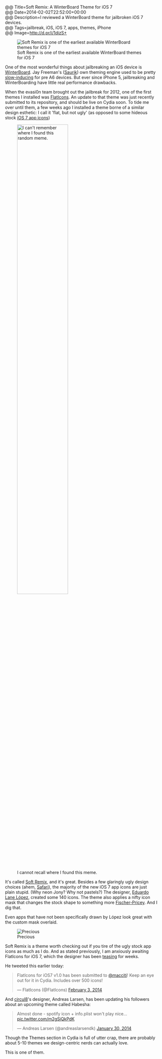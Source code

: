 @@ Title=Soft Remix: A WinterBoard Theme for iOS 7  
@@ Date=2014-02-02T22:52:00+00:00  
@@ Description=I reviewed a WinterBoard theme for jailbroken iOS 7 devices.  
@@ Tags=jailbreak, iOS, iOS 7, apps, themes, iPhone  
@@ Image=http://d.pr/i/1dizS+   

<figure class="iphone">
	<img src="http://d.pr/i/1d78E+" alt="Soft Remix is one of the earliest available WinterBoard themes for iOS 7" />
	<figcaption>Soft Remix is one of the earliest available WinterBoard themes for iOS 7</figcaption>
</figure>

One of the most wonderful things about jailbreaking an iOS device is [WinterBoard][saurik]. Jay Freeman's ([Saurik][twitter]) own theming engine used to be pretty [slow-inducing][ifans] for pre A6 devices. But ever since iPhone 5, jailbreaking and WinterBoarding have little real performance drawbacks. 

When the evasi0n team brought out the jailbreak for 2012, one of the first themes I installed was [FlatIcons][flaticonsios]. An update to that theme was just recently submitted to its repository, and should be live on Cydia soon. To tide me over until them, a few weeks ago I installed a theme borne of a similar design esthetic: I call it 'flat, but not ugly' (as opposed to some hideous stock [iOS 7 app icons][cultofmac])

<figure>
	<img src="http://d.pr/i/179Co+" alt="I can't remember where I found this random meme." width="63%" />
	<figcaption>I cannot recall where I found this meme.</figcaption>
</figure>

It's called [Soft Remix][thebigboss], and it's great. Besides a few glaringly ugly design choices (ahem, [Safari][iosguides]), the majority of the new iOS 7 app icons are just plain stupid. (Why neon Jony? Why not pastels?) The designer, [Eduardo Lane López][twitter 2], created some 140 icons. The theme also applies a nifty icon mask that changes the stock shape to something more [Fischer-Pricey][techcrunch]. And I dig that. 

Even apps that have not been specifically drawn by López look great with the custom mask overlaid. 

<figure class="iphone">
	<img src="http://d.pr/i/1dizS+" alt="Precious" />
	<figcaption>Precious</figcaption>
</figure>

Soft Remix is a theme worth checking out if you tire of the ugly stock app icons as much as I do. And as stated previously, I am anxiously awaiting FlatIcons for iOS 7, which the designer has been [teasing][flaticonsios 2] for weeks. 

He tweeted this earlier today:

<blockquote class="twitter-tweet tw-align-center" lang="en"><p>FlatIcons for iOS7 v1.0 has been submitted to <a href="https://twitter.com/macciti">@macciti</a>! Keep an eye out for it in Cydia. Includes over 500 icons!</p>&mdash; FlatIcons (@FlatIcons) <a href="https://twitter.com/FlatIcons/status/430179506523889665">February 3, 2014</a></blockquote> <script async src="//platform.twitter.com/widgets.js" charset="utf-8"></script>

And [circul8][idownloadblog]'s designer, Andreas Larsen, has been updating his followers about an upcoming theme called Habesha:

<blockquote class="twitter-tweet tw-align-center" lang="en"><p>Almost done - spotify icon + info.plist won&#39;t play nice... <a href="http://t.co/m2gSjQkPdK">pic.twitter.com/m2gSjQkPdK</a></p>&mdash; Andreas Larsen (@andreaslarsendk) <a href="https://twitter.com/andreaslarsendk/status/428945236166180864">January 30, 2014</a></blockquote> <script async src="//platform.twitter.com/widgets.js" charset="utf-8"></script>

Though the Themes section in Cydia is full of utter crap, there are probably about 5-10 themes we design-centric nerds can actually love.

This is one of them.

[cultofmac]: http://www.cultofmac.com/231223/ios-7-reminds-us-to-be-careful-what-we-wish-for/
[flaticonsios]: http://www.flaticonsios.com/
[flaticonsios 2]: http://www.flaticonsios.com/ios-7-flaticons-compatibility-coming-soon/
[idownloadblog]: http://www.idownloadblog.com/2013/05/18/circul8-theme-iphone-ipad/
[ifans]: http://www.ifans.com/forums/threads/do-not-install-winterboard.368107/
[iosguides]: http://iosguides.net/wp-content/uploads/2013/06/Safari-Icons-Comparison.jpg
[saurik]: http://cydia.saurik.com/package/winterboard/
[techcrunch]: http://techcrunch.com/2013/06/14/i-think-we-can-all-agree-this-is-better-than-apples-ios-7-redesign-right/
[thebigboss]: http://moreinfo.thebigboss.org/moreinfo/depiction.php?file=softremixios7themeDp
[twitter]: https://twitter.com/saurik
[twitter 2]: https://twitter.com/MagWhiz